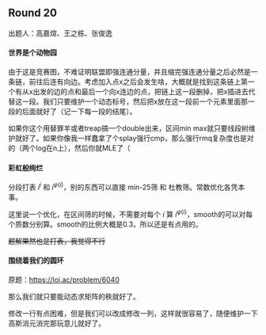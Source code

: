 ## Round 20

出题人：高嘉煊、王之栋、张俊逸

#### 世界是个动物园

由于这是竞赛图，不难证明联盟即强连通分量，并且缩完强连通分量之后必然是一条链，前往后连有向边。考虑加入点x之后会发生啥，大概就是找到这条链上第一个有从x出发的边的点和最后一个向x连边的点，把链上这一段删掉，把x插进去代替这一段。我们只要维护一个动态标号，然后把x放在这一段前一个元素里面那一段的后面就好了（记一下每一段的结尾）。

如果你这个用替罪羊或者treap搞一个double出来，区间min max就只要线段树维护就好了。如果你像我一样蠢拿了个splay强行cmp，那么强行rmq复杂度也是对的（两个log在n上），然后你就MLE了（

#### 彩虹般绚烂

分段打表 $i^i$ 和 $i^{\varphi(i)}$，别的东西可以直接 min-25筛 和 杜教筛。常数优化各凭本事。

这里说一个优化，在区间筛的时候，不需要对每个 $i$ 算 $i^{\varphi(i)}$，smooth的可以对每个质数分别算。smooth的比例大概是0.3，所以还是有点用的。

~~题解果然也是打表，我觉得不行~~

#### 围绕着我们的圆环

原题：https://loj.ac/problem/6040

那么我们就只要能动态求矩阵的秩就好了。

修改一行有点困难，但是我们可以改成修改一列，这样就很容易了，随便维护一下高斯消元消完那玩意儿就好了。